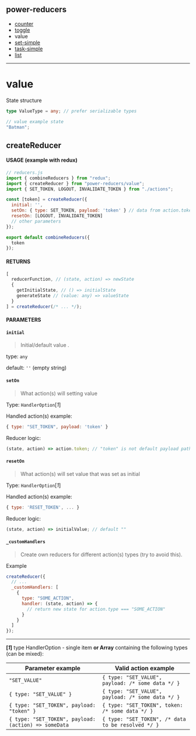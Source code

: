 ## power-reducers

- [counter](./counter.md)
- [toggle](./toggle.md)
- value
- [set-simple](./set-simple.md)
- [task-simple](./task-simple.md)
- [list](./list.md)

---

# value

State structure

```ts
type ValueType = any; // prefer serializable types
```

```js
// value example state
"Batman";
```

## createReducer

#### USAGE (example with redux)

```js
// reducers.js
import { combineReducers } from "redux";
import { createReducer } from "power-reducers/value";
import { SET_TOKEN, LOGOUT, INVALIDATE_TOKEN } from "./actions";

const [token] = createReducer({
  initial: '',
  setOn: { type: SET_TOKEN, payload: 'token' } // data from action.token
  resetOn: [LOGOUT, INVALIDATE_TOKEN]
  // other parameters
});

export default combineReducers({
  token
});
```

#### RETURNS

```javascript
[
  reducerFunction, // (state, action) => newState
  {
    getInitialState, // () => initialState
    generateState // (value: any) => valueState
  }
] = createReducer(/* ... */);
```

#### PARAMETERS

#### **`initial`**

> Initial/default value .

type: `any`

default: `''` (empty string)

#### **`setOn`**

> What action(s) will setting value

Type: `HandlerOption`[_1_]

Handled action(s) example:

```js
{ type: "SET_TOKEN", payload: 'token' }
```

Reducer logic:

```js
(state, action) => action.token; // "token" is not default payload path
```

#### **`resetOn`**

> What action(s) will set value that was set as initial

Type: `HandlerOption`[_1_]

Handled action(s) example:

```js
{ type: 'RESET_TOKEN', ... }
```

Reducer logic:

```js
(state, action) => initialValue; // default ""
```

#### **`_customHandlers`**

> Create own reducers for different action(s) types (try to avoid this).

Example

```javascript
createReducer({
  // ...
  _customHandlers: [
    {
      type: "SOME_ACTION",
      handler: (state, action) => {
        // return new state for action.type === "SOME_ACTION"
      }
    }
  ]
});
```

---

**[_1_]** type HandlerOption - single item **or Array** containing the following types (can be mixed):

| Parameter example                                    | Valid action example                               |
| ---------------------------------------------------- | -------------------------------------------------- |
| `"SET_VALUE"`                                        | `{ type: "SET_VALUE", payload: /* some data */ }`  |
| `{ type: "SET_VALUE" }`                              | `{ type: "SET_VALUE", payload: /* some data */ }`  |
| `{ type: "SET_TOKEN", payload: "token" }`            | `{ type: "SET_TOKEN", token: /* some data */ }`    |
| `{ type: "SET_TOKEN", payload: (action) => someData` | `{ type: "SET_TOKEN", /* data to be resolved */ }` |
